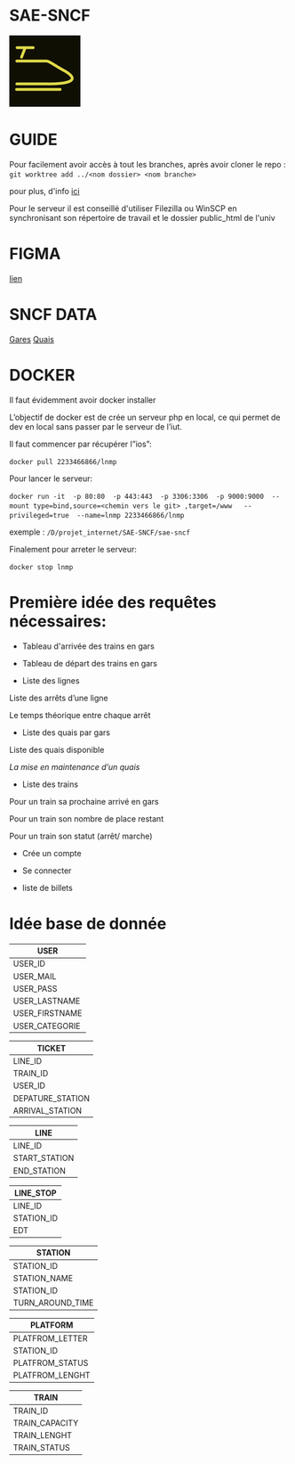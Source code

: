 # SAE-SNCF
<img src="src/ASSETS/fav.png">

# GUIDE

Pour facilement avoir accès à tout les branches,
après avoir cloner le repo :
 ```git worktree add ../<nom dossier> <nom branche>  ```

pour plus, d'info <a href="https://morgan.cugerone.com/blog/how-to-use-git-worktree-and-in-a-clean-way/">ici</a>


Pour le serveur il est conseillé d'utiliser Filezilla ou WinSCP en synchronisant son répertoire de travail et le dossier public_html de l'univ

# FIGMA

<a href="https://www.figma.com/file/JoDxjyH653MXO4MKjn987D/SNCF?node-id=10%3A10">lien</a>

# SNCF DATA
<a href="https://ressources.data.sncf.com/explore/dataset/referentiel-gares-voyageurs/table/?disjunctive.gare_ug_libelle&sort=gare_alias_libelle_noncontraint">Gares</a>
<a href="https://ressources.data.sncf.com/explore/dataset/liste-des-quais/table/">Quais</a>


# DOCKER

Il faut évidemment avoir docker installer

L’objectif de docker est de crée un serveur php en local,
ce qui permet de dev en local sans passer par le serveur de l’iut.

 
Il faut commencer par récupérer l”ios”:

```docker pull 2233466866/lnmp```

Pour lancer le serveur:

```docker run -it  -p 80:80  -p 443:443  -p 3306:3306  -p 9000:9000  --mount type=bind,source=<chemin vers le git> ,target=/www   --privileged=true  --name=lnmp 2233466866/lnmp```

<chemin vers le git> exemple : `/D/projet_internet/SAE-SNCF/sae-sncf`

Finalement pour arreter le serveur:

```docker stop lnmp```


# Première idée des requêtes nécessaires:

- Tableau d'arrivée des trains en gars
- Tableau de départ des trains en gars

- Liste des lignes

Liste des arrêts d’une ligne

Le temps théorique entre chaque arrêt

- Liste des quais par gars

Liste des quais disponible

*La mise en maintenance d’un quais*

- Liste des trains

Pour un train sa prochaine arrivé en gars

Pour un train son nombre de place restant
        
Pour un train son statut (arrêt/ marche)

- Crée un compte

- Se connecter

- liste de billets

# Idée base de donnée



| USER  |
|---|
| USER_ID  |
| USER_MAIL  |
| USER_PASS  |
| USER_LASTNAME  |
| USER_FIRSTNAME  |
| USER_CATEGORIE  |


| TICKET  |
|---|
| LINE_ID  |
| TRAIN_ID  |
| USER_ID  |
| DEPATURE_STATION  |
| ARRIVAL_STATION  |

| LINE  |
|---|
| LINE_ID  |
| START_STATION  |
| END_STATION  |

| LINE_STOP  |
|---|
| LINE_ID  |
| STATION_ID  |
| EDT  |

| STATION  |
|---|
| STATION_ID  |
| STATION_NAME  |
| STATION_ID  |
| TURN_AROUND_TIME  |

| PLATFORM  |
|---|
| PLATFROM_LETTER  |
| STATION_ID  |
| PLATFROM_STATUS  |
| PLATFROM_LENGHT  |

| TRAIN  |
|---|
| TRAIN_ID  |
| TRAIN_CAPACITY  |
| TRAIN_LENGHT  |
| TRAIN_STATUS  |
